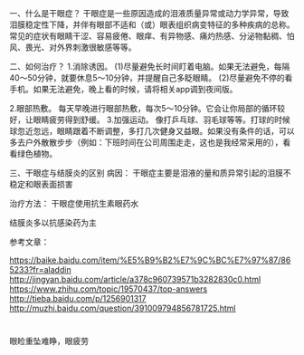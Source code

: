 一、什么是干眼症？
  干眼症是一些原因造成的泪液质量异常或动力学异常，导致泪膜稳定性下降，并伴有眼部不适和（或）眼表组织病变特征的多种疾病的总称。常见的症状有眼睛干涩、容易疲倦、眼痒、有异物感、痛灼热感、分泌物黏稠、怕风、畏光、对外界刺激很敏感等等。
  
二、如何治疗？
1.消除诱因。
  (1)尽量避免长时间盯着电脑。如果无法避免，每隔40～50分钟，就要休息5～10分钟，并提醒自己多眨眼睛。
  (2)尽量避免不停的看手机。如果无法避免，晚上看的时候，请将相关app调到夜间版。

2.眼部热敷。
  每天早晚进行眼部热敷，每次5～10分钟。它会让你局部的循环较好，让眼睛疲劳得到舒缓。
3.加强运动。
   像打乒乓球、羽毛球等等。打球的时候球忽近忽远，眼睛跟着不断调整，多打几次健身又益眼。如果没有条件的话，可以多去户外散散步步（例如：下班时间在公司周围走走，这也是我经常采用的），看看绿色植物。

三、干眼症与结膜炎的区别
病因：
 干眼症主要是泪液的量和质异常引起的泪膜不稳定和眼表面损害

治疗方法：
 干眼症使用抗生素眼药水

 结膜炎多以抗感染药为主


参考文章：

https://baike.baidu.com/item/%E5%B9%B2%E7%9C%BC%E7%97%87/865233?fr=aladdin
http://jingyan.baidu.com/article/a378c960739571b3282830c0.html
https://www.zhihu.com/topic/19570437/top-answers
http://tieba.baidu.com/p/1256901317
http://muzhi.baidu.com/question/391009794856781725.html

# 
眼睑重坠难睁，眼疲劳

